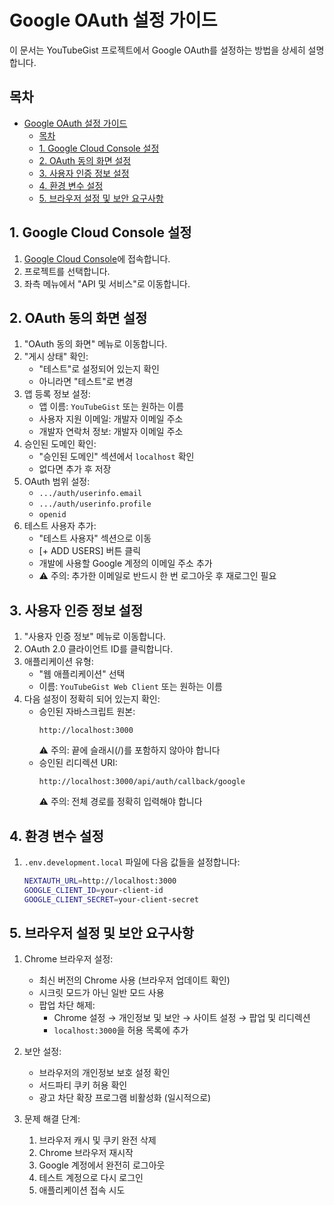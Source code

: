 # Google OAuth 설정 가이드

이 문서는 YouTubeGist 프로젝트에서 Google OAuth를 설정하는 방법을 상세히 설명합니다.

## 목차

- [Google OAuth 설정 가이드](#google-oauth-설정-가이드)
  - [목차](#목차)
  - [1. Google Cloud Console 설정](#1-google-cloud-console-설정)
  - [2. OAuth 동의 화면 설정](#2-oauth-동의-화면-설정)
  - [3. 사용자 인증 정보 설정](#3-사용자-인증-정보-설정)
  - [4. 환경 변수 설정](#4-환경-변수-설정)
  - [5. 브라우저 설정 및 보안 요구사항](#5-브라우저-설정-및-보안-요구사항)

## 1. Google Cloud Console 설정

1. [Google Cloud Console](https://console.cloud.google.com/)에 접속합니다.
2. 프로젝트를 선택합니다.
3. 좌측 메뉴에서 "API 및 서비스"로 이동합니다.

## 2. OAuth 동의 화면 설정

1. "OAuth 동의 화면" 메뉴로 이동합니다.
2. "게시 상태" 확인:
   - "테스트"로 설정되어 있는지 확인
   - 아니라면 "테스트"로 변경
3. 앱 등록 정보 설정:
   - 앱 이름: `YouTubeGist` 또는 원하는 이름
   - 사용자 지원 이메일: 개발자 이메일 주소
   - 개발자 연락처 정보: 개발자 이메일 주소
4. 승인된 도메인 확인:
   - "승인된 도메인" 섹션에서 `localhost` 확인
   - 없다면 추가 후 저장
5. OAuth 범위 설정:
   - `.../auth/userinfo.email`
   - `.../auth/userinfo.profile`
   - `openid`
6. 테스트 사용자 추가:
   - "테스트 사용자" 섹션으로 이동
   - [+ ADD USERS] 버튼 클릭
   - 개발에 사용할 Google 계정의 이메일 주소 추가
   - ⚠️ 주의: 추가한 이메일로 반드시 한 번 로그아웃 후 재로그인 필요

## 3. 사용자 인증 정보 설정

1. "사용자 인증 정보" 메뉴로 이동합니다.
2. OAuth 2.0 클라이언트 ID를 클릭합니다.
3. 애플리케이션 유형:
   - "웹 애플리케이션" 선택
   - 이름: `YouTubeGist Web Client` 또는 원하는 이름
4. 다음 설정이 정확히 되어 있는지 확인:
   - 승인된 자바스크립트 원본:
     ```
     http://localhost:3000
     ```
     ⚠️ 주의: 끝에 슬래시(/)를 포함하지 않아야 합니다
   - 승인된 리디렉션 URI:
     ```
     http://localhost:3000/api/auth/callback/google
     ```
     ⚠️ 주의: 전체 경로를 정확히 입력해야 합니다

## 4. 환경 변수 설정

1. `.env.development.local` 파일에 다음 값들을 설정합니다:
   ```bash
   NEXTAUTH_URL=http://localhost:3000
   GOOGLE_CLIENT_ID=your-client-id
   GOOGLE_CLIENT_SECRET=your-client-secret
   ```

## 5. 브라우저 설정 및 보안 요구사항

1. Chrome 브라우저 설정:
   - 최신 버전의 Chrome 사용 (브라우저 업데이트 확인)
   - 시크릿 모드가 아닌 일반 모드 사용
   - 팝업 차단 해제:
     - Chrome 설정 → 개인정보 및 보안 → 사이트 설정 → 팝업 및 리디렉션
     - `localhost:3000`을 허용 목록에 추가

2. 보안 설정:
   - 브라우저의 개인정보 보호 설정 확인
   - 서드파티 쿠키 허용 확인
   - 광고 차단 확장 프로그램 비활성화 (일시적으로)

3. 문제 해결 단계:
   1. 브라우저 캐시 및 쿠키 완전 삭제
   2. Chrome 브라우저 재시작
   3. Google 계정에서 완전히 로그아웃
   4. 테스트 계정으로 다시 로그인
   5. 애플리케이션 접속 시도 